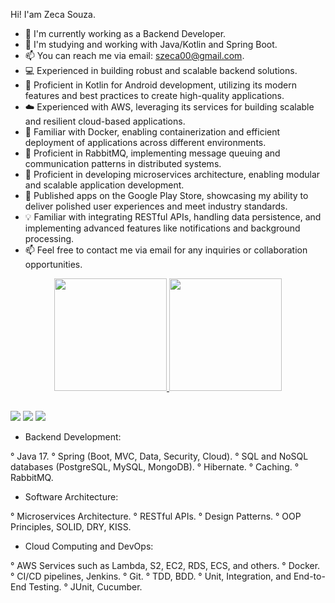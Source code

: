 Hi! I'am Zeca Souza.

- 🔭 I'm currently working as a Backend Developer.
- 🌱 I'm studying and working with Java/Kotlin and Spring Boot.
- 📫 You can reach me via email: szeca00@gmail.com.
- 💻 Experienced in building robust and scalable backend solutions.
- 📱 Proficient in Kotlin for Android development, utilizing its modern features and best practices to create high-quality applications.
- ☁️ Experienced with AWS, leveraging its services for building scalable and resilient cloud-based applications.
- 🐳 Familiar with Docker, enabling containerization and efficient deployment of applications across different environments.
- 🐇 Proficient in RabbitMQ, implementing message queuing and communication patterns in distributed systems.
- 🚀 Proficient in developing microservices architecture, enabling modular and scalable application development.
- 🌟 Published apps on the Google Play Store, showcasing my ability to deliver polished user experiences and meet industry standards.
- 💡 Familiar with integrating RESTful APIs, handling data persistence, and implementing advanced features like notifications and background processing.
- 📫 Feel free to contact me via email for any inquiries or collaboration opportunities.

<div align="center">
  <a href="https://github.com/ZecaSouza">
  <img height="180em" src="https://github-readme-stats.vercel.app/api?username=ZecaSouza&show_icons=true&theme=dark&include_all_commits=true&count_private=true"/>
  <img height="180em" src="https://github-readme-stats.vercel.app/api/top-langs/?username=ZecaSouza&layout=compact&langs_count=7&theme=dark"/>
</div>
  
   ##
  
<div>
    <a href = "https://wa.me/<+5587988328999>"><img src="https://img.shields.io/badge/WhatsApp-25D366?style=for-the-badge&logo=whatsapp&logoColor=white" target="_blank"></a>
    <a href = "mailto:contato.zecasouza@gmail.com"><img src="https://img.shields.io/badge/Gmail-D14836?style=for-the-badge&logo=gmail&logoColor=white" target="_blank"></a>
    <a href="https://www.linkedin.com/in/jose-emanuel-borges-de-souza-1711771b6/" target="_blank"><img src="https://img.shields.io/badge/LinkedIn-0077B5?style=for-the-badge&logo=linkedin&logoColor=white" target="_blank"></a>
</div>


- Backend Development:

° Java 17.
° Spring (Boot, MVC, Data, Security, Cloud).
° SQL and NoSQL databases (PostgreSQL, MySQL, MongoDB).
° Hibernate.
° Caching.
° RabbitMQ.

- Software Architecture:

° Microservices Architecture.
° RESTful APIs.
° Design Patterns.
° OOP Principles, SOLID, DRY, KISS.

- Cloud Computing and DevOps:

° AWS Services such as Lambda, S2, EC2, RDS, ECS, and others.
° Docker.
° CI/CD pipelines, Jenkins.
° Git.
° TDD, BDD.
° Unit, Integration, and End-to-End Testing.
° JUnit, Cucumber.
